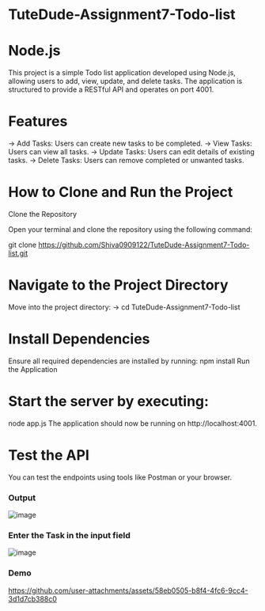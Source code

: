 # TuteDude-Assignment7-Todo-list

# Node.js
This project is a simple Todo list application developed using Node.js, allowing users to add, view, update, and delete tasks. The application is structured to provide a RESTful API and operates on port 4001.

# Features
-> Add Tasks: Users can create new tasks to be completed.
-> View Tasks: Users can view all tasks.
-> Update Tasks: Users can edit details of existing tasks.
-> Delete Tasks: Users can remove completed or unwanted tasks.

# How to Clone and Run the Project
Clone the Repository

Open your terminal and clone the repository using the following command:

git clone https://github.com/Shiva0909122/TuteDude-Assignment7-Todo-list.git

# Navigate to the Project Directory

Move into the project directory:
->  cd TuteDude-Assignment7-Todo-list

# Install Dependencies
Ensure all required dependencies are installed by running:
npm install 
Run the Application 

# Start the server by executing:
node app.js
The application should now be running on http://localhost:4001.

# Test the API
You can test the endpoints using tools like Postman or your browser.

### Output
![image](https://github.com/user-attachments/assets/8746e9b2-0fb8-4954-986a-93becca9e343)

### Enter the Task in the input field

![image](https://github.com/user-attachments/assets/d38f4da1-8aef-4be3-9fc9-cc10eeb4b929)

### Demo

https://github.com/user-attachments/assets/58eb0505-b8f4-4fc6-9cc4-3d1d7cb388c0



